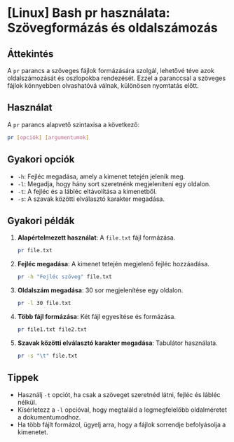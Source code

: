 # [Linux] Bash pr használata: Szövegformázás és oldalszámozás

## Áttekintés
A `pr` parancs a szöveges fájlok formázására szolgál, lehetővé téve azok oldalszámozását és oszlopokba rendezését. Ezzel a paranccsal a szöveges fájlok könnyebben olvashatóvá válnak, különösen nyomtatás előtt.

## Használat
A `pr` parancs alapvető szintaxisa a következő:

```bash
pr [opciók] [argumentumok]
```

## Gyakori opciók
- `-h`: Fejléc megadása, amely a kimenet tetején jelenik meg.
- `-l`: Megadja, hogy hány sort szeretnénk megjeleníteni egy oldalon.
- `-t`: A fejléc és a lábléc eltávolítása a kimenetből.
- `-s`: A szavak közötti elválasztó karakter megadása.

## Gyakori példák
1. **Alapértelmezett használat**: A `file.txt` fájl formázása.
   ```bash
   pr file.txt
   ```

2. **Fejléc megadása**: A kimenet tetején megjelenő fejléc hozzáadása.
   ```bash
   pr -h "Fejléc szöveg" file.txt
   ```

3. **Oldalszám megadása**: 30 sor megjelenítése egy oldalon.
   ```bash
   pr -l 30 file.txt
   ```

4. **Több fájl formázása**: Két fájl egyesítése és formázása.
   ```bash
   pr file1.txt file2.txt
   ```

5. **Szavak közötti elválasztó karakter megadása**: Tabulátor használata.
   ```bash
   pr -s "\t" file.txt
   ```

## Tippek
- Használj `-t` opciót, ha csak a szöveget szeretnéd látni, fejléc és lábléc nélkül.
- Kísérletezz a `-l` opcióval, hogy megtaláld a legmegfelelőbb oldalméretet a dokumentumodhoz.
- Ha több fájlt formázol, ügyelj arra, hogy a fájlok sorrendje befolyásolja a kimenetet.